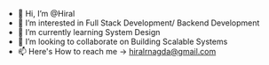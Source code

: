 - 👋 Hi, I’m @Hiral
- 👀 I’m interested in Full Stack Development/ Backend Development
- 🌱 I’m currently learning System Design
- 💞️ I’m looking to collaborate on Building Scalable Systems
- 📫 Here's How to reach me -> hiralrnagda@gmail.com

<!---
hiralrnagda/hiralrnagda is a ✨ special ✨ repository because its `README.md` (this file) appears on your GitHub profile.
You can click the Preview link to take a look at your changes.
--->
